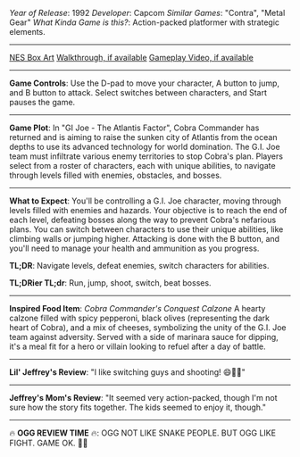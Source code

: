 *Year of Release*: 1992
*Developer*: Capcom
*Similar Games*: "Contra", "Metal Gear"
*What Kinda Game is this?*: Action-packed platformer with strategic elements.

---
[NES Box Art](https://www.google.com/search?tbm=isch&q=NES+Box+Art+GI+Joe+-+The+Atlantis+Factor) 
[Walkthrough, if available](https://www.google.com/search?q=Walkthrough+NES+GI+Joe+-+The+Atlantis+Factor)
[Gameplay Video, if available](https://www.youtube.com/results?search_query=gameplay+NES+GI+Joe+-+The+Atlantis+Factor) 

- - -
**Game Controls**:
Use the D-pad to move your character, A button to jump, and B button to attack. Select switches between characters, and Start pauses the game.

- - -
**Game Plot**: 
In "GI Joe - The Atlantis Factor", Cobra Commander has returned and is aiming to raise the sunken city of Atlantis from the ocean depths to use its advanced technology for world domination. The G.I. Joe team must infiltrate various enemy territories to stop Cobra's plan. Players select from a roster of characters, each with unique abilities, to navigate through levels filled with enemies, obstacles, and bosses.

- - -
**What to Expect**: 
You'll be controlling a G.I. Joe character, moving through levels filled with enemies and hazards. Your objective is to reach the end of each level, defeating bosses along the way to prevent Cobra's nefarious plans. You can switch between characters to use their unique abilities, like climbing walls or jumping higher. Attacking is done with the B button, and you'll need to manage your health and ammunition as you progress.

**TL;DR**: Navigate levels, defeat enemies, switch characters for abilities.

**TL;DRier TL;dr**: Run, jump, shoot, switch, beat bosses.

---
**Inspired Food Item**: *Cobra Commander's Conquest Calzone*
A hearty calzone filled with spicy pepperoni, black olives (representing the dark heart of Cobra), and a mix of cheeses, symbolizing the unity of the G.I. Joe team against adversity. Served with a side of marinara sauce for dipping, it's a meal fit for a hero or villain looking to refuel after a day of battle.

---
**Lil' Jeffrey's Review**: "I like switching guys and shooting! 😄🔫🍕"

---
**Jeffrey's Mom's Review**: "It seemed very action-packed, though I'm not sure how the story fits together. The kids seemed to enjoy it, though."

---
🔥 **OGG REVIEW TIME** 🔥: OGG NOT LIKE SNAKE PEOPLE. BUT OGG LIKE FIGHT. GAME OK. 🐍🔨